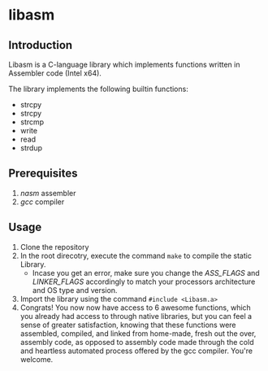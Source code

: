 # libasm

## Introduction
Libasm is a C-language library which implements functions written in Assembler code (Intel x64).

The library implements the following builtin functions:
- strcpy
- strcpy
- strcmp
- write
- read
- strdup

## Prerequisites
1. _nasm_ assembler
2. _gcc_ compiler

## Usage
1. Clone the repository
2. In the root direcotry, execute the command `make` to compile the static Library.
   * Incase you get an error, make sure you change the _ASS\_FLAGS_ and _LINKER\_FLAGS_ accordingly to match your processors architecture and OS type and version.
3. Import the library using the command `#include <Libasm.a>`
4. Congrats! You now now have access to 6 awesome functions, which you already had access to through native libraries, but you can feel a sense of greater satisfaction, knowing that these functions were assembled, compiled, and linked from home-made, fresh out the over, assembly code, as opposed to assembly code made through the cold and heartless automated process offered by the gcc compiler. You're welcome.
